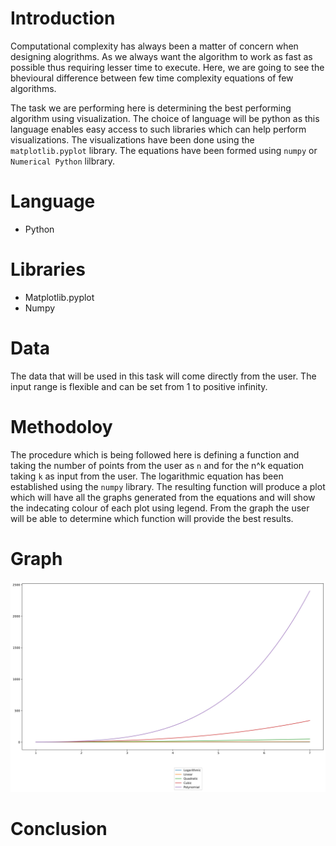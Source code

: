 # Introduction
Computational complexity has always been a matter of concern when designing alogrithms. As we always want the algorithm to work as fast as possible thus requiring lesser time to execute. Here, we are going to see the bhevioural difference between few time complexity equations of few algorithms. 

The task we are performing here is determining the best performing algorithm using visualization. The choice of language will be python as this language enables easy access to such libraries which can help perform visualizations. The visualizations have been done using the `matplotlib.pyplot` library. The equations have been formed using `numpy` or `Numerical Python` lilbrary.

# Language
- Python

# Libraries
- Matplotlib.pyplot
- Numpy

# Data
The data that will be used in this task will come directly from the user. The input range is flexible and can be set from 1 to positive infinity.

# Methodoloy
The procedure which is being followed here is defining a function and taking the number of points from the user as `n` and for the n^k equation taking `k` as input from the user. The logarithmic equation has been established using the `numpy` library. The resulting function will produce a plot which will have all the graphs generated from the equations and will show the indecating colour of each plot using legend. From the graph the user will be able to determine which function will provide the best results.

# Graph
![](graphs.jpg) 
# Conclusion
